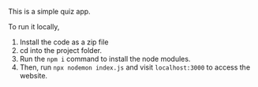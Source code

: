 This is a simple quiz app.

To run it locally,

1. Install the code as a zip file
2. cd into the project folder.
3. Run the ```npm i``` command to install the node modules.
4. Then, run ```npx nodemon index.js``` and visit ```localhost:3000``` to access the website.
